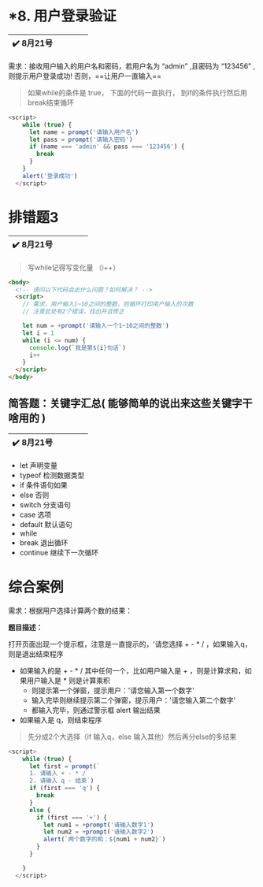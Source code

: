 # *8. 用户登录验证

| :heavy_check_mark: 8月21号 |      |      |      |      |
| -------------------------- | ---- | ---- | ---- | ---- |

需求：接收用户输入的用户名和密码，若用户名为 “admin” ,且密码为 “123456” ,则提示用户登录成功! 否则，==让用户一直输入==

> 如果while的条件是 true， 下面的代码一直执行， 到if的条件执行然后用break结束循环

~~~javascript
<script>
    while (true) {
      let name = prompt('请输入用户名')
      let pass = prompt('请输入密码')
      if (name === 'admin' && pass === '123456') {
        break
      }
    }
    alert('登录成功')
  </script>
~~~

# 排错题3

| :heavy_check_mark: 8月21号 |      |      |      |      |
| -------------------------- | ---- | ---- | ---- | ---- |

> 写while记得写变化量 （i++）

~~~html
<body>
  <!-- 请问以下代码会出什么问题？如何解决？ -->
  <script>
    // 需求，用户输入1~10之间的整数，则循环打印用户输入的次数
    // 注意此处有2个错误，找出并且修正

    let num = +prompt('请输入一个1~10之间的整数')
    let i = 1
    while (i <= num) {
      console.log(`我是第${i}句话`)
      i++
    }
  </script>
</body>
~~~

## 简答题：关键字汇总( 能够简单的说出来这些关键字干啥用的 )

| :heavy_check_mark: 8月21号 |      |      |      |      |
| -------------------------- | ---- | ---- | ---- | ---- |

- let    声明变量
- typeof   检测数据类型
- if   条件语句如果
- else   否则 
- switch    分支语句   
- case   选项
- default      默认语句
- while    
- break    退出循环
- continue    继续下一次循环

# 综合案例

需求：根据用户选择计算两个数的结果：

**题目描述：**

打开页面出现一个提示框，注意是一直提示的，'请您选择 + - * / ，如果输入q，则是退出结束程序

- 如果输入的是 + - * / 其中任何一个，比如用户输入是 + ，则是计算求和，如果用户输入是 * 则是计算乘积
  - 则提示第一个弹窗，提示用户：'请您输入第一个数字'
  - 输入完毕则继续提示第二个弹窗，提示用户：'请您输入第二个数字'
  - 都输入完毕，则通过警示框 alert 输出结果
- 如果输入是 q，则结束程序

> 先分成2个大选择（if 输入q，else 输入其他）然后再分else的多结果

~~~javascript
<script>
    while (true) {
      let first = prompt(`
      1. 请输入 + - * /
      2. 请输入 q - 结束`)
      if (first === 'q') {
        break
      }
      else {
        if (first === '+') {
          let num1 = +prompt('请输入数字1')
          let num2 = +prompt('请输入数字2')
          alert(`两个数字的和：${num1 + num2}`)
        }
      }

    }
  </script>
~~~

